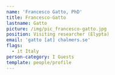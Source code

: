 ```yaml
---
name: 'Francesco Gatto, PhD'
title: Francesco-Gatto
lastname: Gatto
picture: /img/pic_francesco-gatto.jpg
position: Visiting researcher (Elypta)
email: 'gatto [at] chalmers.se'
flags:
  - it Italy
person-category: I Guests
template: people/profile
---
```


